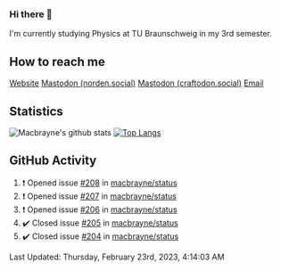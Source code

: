 ### Hi there 👋
I'm currently studying Physics at TU Braunschweig in my 3rd semester.

## How to reach me
[Website](https://florentin-schleuss.de)
<a rel="me" href="https://norden.social/@florentin">Mastodon (norden.social)</a>
<a rel="me" href="https://craftodon.social/@frodolon">Mastodon (craftodon.social)</a>
[Email](mailto:hello@macbrayne.de)

## Statistics
![Macbrayne's github stats](https://github-readme-stats.vercel.app/api?username=macbrayne&count_private=true&show_icons=true&hide_rank=true&custom_title=macbrayne's%20GitHub%20Stats)
[![Top Langs](https://github-readme-stats.vercel.app/api/top-langs/?username=macbrayne&exclude_repo=liftron&layout=compact)](https://github.com/anuraghazra/github-readme-stats)
## GitHub Activity

<!--RECENT_ACTIVITY:start-->
1. ❗️ Opened issue [#208](https://github.com/macbrayne/status/issues/208) in [macbrayne/status](https://github.com/macbrayne/status)
2. ❗️ Opened issue [#207](https://github.com/macbrayne/status/issues/207) in [macbrayne/status](https://github.com/macbrayne/status)
3. ❗️ Opened issue [#206](https://github.com/macbrayne/status/issues/206) in [macbrayne/status](https://github.com/macbrayne/status)
4. ✔️ Closed issue [#205](https://github.com/macbrayne/status/issues/205) in [macbrayne/status](https://github.com/macbrayne/status)
5. ✔️ Closed issue [#204](https://github.com/macbrayne/status/issues/204) in [macbrayne/status](https://github.com/macbrayne/status)
<!--RECENT_ACTIVITY:end-->

<!--RECENT_ACTIVITY:last_update-->
Last Updated: Thursday, February 23rd, 2023, 4:14:03 AM
<!--RECENT_ACTIVITY:last_update_end-->


<!--
**macbrayne/macbrayne** is a ✨ _special_ ✨ repository because its `README.md` (this file) appears on your GitHub profile.

Here are some ideas to get you started:

- 🔭 I’m currently working on ...
- 🌱 I’m currently learning ...
- 👯 I’m looking to collaborate on ...
- 🤔 I’m looking for help with ...
- 💬 Ask me about ...
- 📫 How to reach me: ...
- 😄 Pronouns: ...
- ⚡ Fun fact: ...
-->
